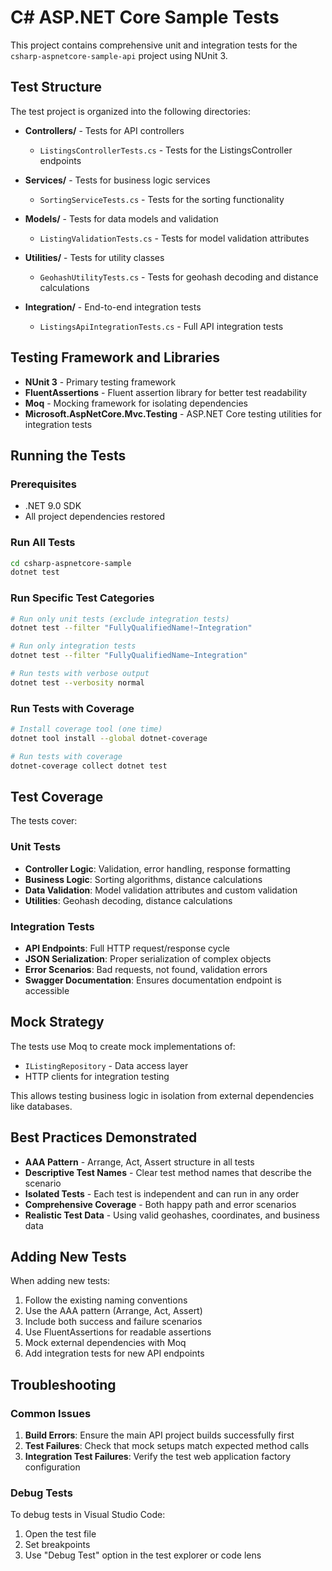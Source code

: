 # C# ASP.NET Core Sample Tests

This project contains comprehensive unit and integration tests for the `csharp-aspnetcore-sample-api` project using NUnit 3.

## Test Structure

The test project is organized into the following directories:

- **Controllers/** - Tests for API controllers
  - `ListingsControllerTests.cs` - Tests for the ListingsController endpoints
  
- **Services/** - Tests for business logic services  
  - `SortingServiceTests.cs` - Tests for the sorting functionality
  
- **Models/** - Tests for data models and validation
  - `ListingValidationTests.cs` - Tests for model validation attributes
  
- **Utilities/** - Tests for utility classes
  - `GeohashUtilityTests.cs` - Tests for geohash decoding and distance calculations
  
- **Integration/** - End-to-end integration tests
  - `ListingsApiIntegrationTests.cs` - Full API integration tests

## Testing Framework and Libraries

- **NUnit 3** - Primary testing framework
- **FluentAssertions** - Fluent assertion library for better test readability
- **Moq** - Mocking framework for isolating dependencies
- **Microsoft.AspNetCore.Mvc.Testing** - ASP.NET Core testing utilities for integration tests

## Running the Tests

### Prerequisites
- .NET 9.0 SDK
- All project dependencies restored

### Run All Tests
```bash
cd csharp-aspnetcore-sample
dotnet test
```

### Run Specific Test Categories
```bash
# Run only unit tests (exclude integration tests)
dotnet test --filter "FullyQualifiedName!~Integration"

# Run only integration tests
dotnet test --filter "FullyQualifiedName~Integration"

# Run tests with verbose output
dotnet test --verbosity normal
```

### Run Tests with Coverage
```bash
# Install coverage tool (one time)
dotnet tool install --global dotnet-coverage

# Run tests with coverage
dotnet-coverage collect dotnet test
```

## Test Coverage

The tests cover:

### Unit Tests
- **Controller Logic**: Validation, error handling, response formatting
- **Business Logic**: Sorting algorithms, distance calculations  
- **Data Validation**: Model validation attributes and custom validation
- **Utilities**: Geohash decoding, distance calculations

### Integration Tests  
- **API Endpoints**: Full HTTP request/response cycle
- **JSON Serialization**: Proper serialization of complex objects
- **Error Scenarios**: Bad requests, not found, validation errors
- **Swagger Documentation**: Ensures documentation endpoint is accessible

## Mock Strategy

The tests use Moq to create mock implementations of:
- `IListingRepository` - Data access layer
- HTTP clients for integration testing

This allows testing business logic in isolation from external dependencies like databases.

## Best Practices Demonstrated

- **AAA Pattern** - Arrange, Act, Assert structure in all tests
- **Descriptive Test Names** - Clear test method names that describe the scenario
- **Isolated Tests** - Each test is independent and can run in any order
- **Comprehensive Coverage** - Both happy path and error scenarios
- **Realistic Test Data** - Using valid geohashes, coordinates, and business data

## Adding New Tests

When adding new tests:

1. Follow the existing naming conventions
2. Use the AAA pattern (Arrange, Act, Assert)
3. Include both success and failure scenarios
4. Use FluentAssertions for readable assertions
5. Mock external dependencies with Moq
6. Add integration tests for new API endpoints

## Troubleshooting

### Common Issues

1. **Build Errors**: Ensure the main API project builds successfully first
2. **Test Failures**: Check that mock setups match expected method calls
3. **Integration Test Failures**: Verify the test web application factory configuration

### Debug Tests

To debug tests in Visual Studio Code:
1. Open the test file
2. Set breakpoints
3. Use "Debug Test" option in the test explorer or code lens